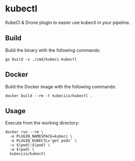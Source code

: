 # kubectl

KubeCI & Drone plugin to easier use kubectl in your pipeline.

## Build

Build the binary with the following commands:

```
go build -v ./cmd/kubeci-kubectl
```

## Docker

Build the Docker image with the following commands:

```
docker build --rm -t kubeciio/kubectl .
```

## Usage

Execute from the working directory:

```
docker run --rm \
  -e PLUGIN_NAMESPACE=kubeci \
  -e PLUGIN_KUBECTL='get pods' \
  -v $(pwd):$(pwd) \
  -w $(pwd) \
  kubeciio/kubectl
```
